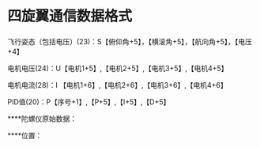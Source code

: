 # 四旋翼通信数据格式

### 

飞行姿态（包括电压）(23)：S【俯仰角+5】，【横滚角+5】，【航向角+5】，【电压+4】

电机电压(24)：U【电机1+5】,【电机2+5】,【电机3+5】,【电机4+5】

电机电流(28)：I 【电机1+6】,【电机2+6】,【电机3+6】,【电机4+6】

PID值(20)：P【序号+1】,【P+5】,【I+5】,【D+5】

****陀螺仪原始数据：

****位置：



